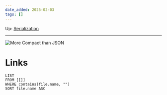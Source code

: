 ```yaml
---
date_added: 2025-02-03
tags: []
---
```

Up: [Serialization](CSharp/Serialization.md)
___
 
 
 ![More Compact than JSON](Pasted%20image%2020250203125649.png)
# Links
```dataview
LIST
FROM [[]]
WHERE contains(file.name, "")
SORT file.name ASC
```
